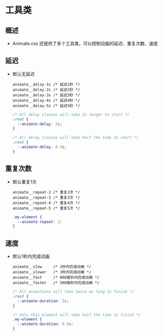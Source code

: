 # 工具类

## 概述

+ Animate.css 还提供了多个工具类，可以控制动画的延迟、重复次数、速度

## 延迟

+ 默认无延迟

  ```
  animate__delay-1s /* 延迟1秒 */
  animate__delay-2s /* 延迟2秒 */
  animate__delay-3s /* 延迟3秒 */
  animate__delay-4s /* 延迟4秒 */
  animate__delay-5s /* 延迟5秒 */
  ```

  ```css
  /* All delay classes will take 2x longer to start */
  :root {
    --animate-delay: 2s;
  }

  /* All delay classes will take half the time to start */
  :root {
    --animate-delay: 0.5s;
  }
  ```

## 重复次数

+ 默认重复1次

  ```
  animate__repeat-2 /* 重复2次 */
  animate__repeat-3 /* 重复3次 */
  animate__repeat-4 /* 重复4次 */
  animate__repeat-5 /* 重复5次 */
  ```

  ```css
  .my-element {
    --animate-repeat: 2;
  }
  ```

## 速度

+ 默认1秒内完成动画

  ```
  animate__slow     /* 2秒内完成动画 */
  animate__slower   /* 3秒内完成动画 */
  animate__fast     /* 800毫秒内完成动画 */
  animate__faster   /* 500毫秒内完成动画 */
  ```

  ```css
  /* All animations will take twice as long to finish */
  :root {
    --animate-duration: 2s;
  }

  /* Only this element will take half the time to finish */
  .my-element {
    --animate-duration: 0.5s;
  }
  ```
